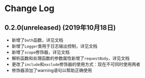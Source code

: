 # Change Log

## 0.2.0(unreleased) (2019年10月18日)
- 新增了`both`函数，详见文档
- 新增了`Logger`类用于日志输出控制，详见文档
- 新增了`scope`修饰器，详见文档
- 解析函数和处理函数的参数属性新增了`requestBody`，详见文档
- 更改了`include`和`exclude`修饰器的使用方式：现在不可同时使用两者
- 修饰器添加了warning语句以帮助正确使用
